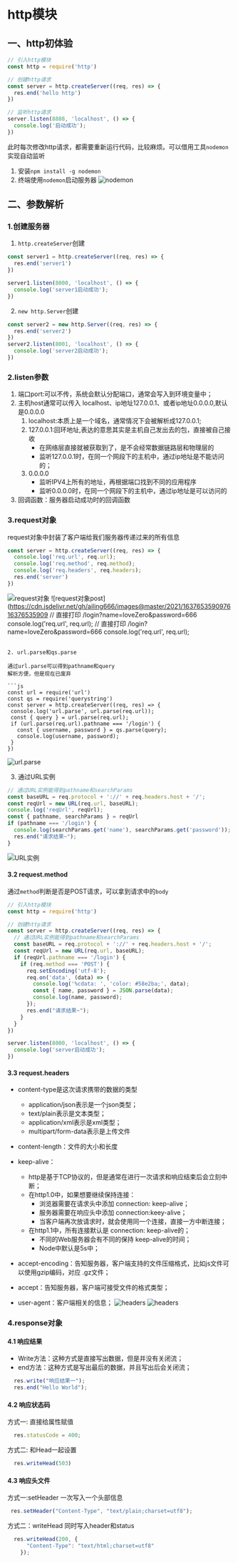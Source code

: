 # http模块

## 一、http初体验

```js
// 引入http模块
const http = require('http')

// 创建http请求
const server = http.createServer((req, res) => {
  res.end('hello http')
})

// 监听http请求
server.listen(8888, 'localhost', () => {
  console.log('启动成功');
})

```

此时每次修改http请求，都需要重新运行代码，比较麻烦。可以借用工具`nodemon`实现自动监听

1. 安装`npm install -g nodemon`
2. 终端使用`nodemon`启动服务器
![nodemon](https://cdn.jsdelivr.net/gh/ailing666/images@master/2021/16375729062861637572906278.png)

## 二、参数解析

### 1.创建服务器

1. `http.createServer`创建

```js
const server1 = http.createServer((req, res) => {
  res.end('server1')
})

server1.listen(8000, 'localhost', () => {
  console.log('server1启动成功');
})
```

2. `new http.Server`创建

```js
const server2 = new http.Server((req, res) => {
  res.end('server2')
})
server2.listen(8001, 'localhost', () => {
  console.log('server2启动成功');
})
```

### 2.listen参数

1. 端口port:可以不传，系统会默认分配端口，通常会写入到环境变量中；
2. 主机host通常可以传入 localhost、ip地址127.0.0.1、或者ip地址0.0.0.0,默认是0.0.0.0
   1. localhost:本质上是一个域名，通常情况下会被解析成127.0.0.1;
   2. 127.0.0.1:回环地址,表达的意思其实是主机自己发出去的包，直接被自己接收
      + 在网络层直接就被获取到了，是不会经常数据链路层和物理层的
      + 监听127.0.0.1时，在同一个网段下的主机中，通过ip地址是不能访问的；
   3. 0.0.0.0
      + 监听IPV4上所有的地址，再根据端口找到不同的应用程序
      + 监听0.0.0.0时，在同一个网段下的主机中，通过ip地址是可以访问的
3. 回调函数：服务器启动成功时的回调函数

### 3.request对象

request对象中封装了客户端给我们服务器传递过来的所有信息

```js
const server = http.createServer((req, res) => {
  console.log('req.url', req.url);
  console.log('req.method', req.method);
  console.log('req.headers', req.headers);
  res.end('server')
})

```

![request对象](https://cdn.jsdelivr.net/gh/ailing666/images@master/2021/16376533698081637653369780.png)
![request对象post](<https://cdn.jsdelivr.net/gh/ailing666/images@master/2021/163765359097616376535909>
  // 直接打印  /login?name=loveZero&password=666
  console.log('req.url', req.url);
      // 直接打印  /login?name=loveZero&password=666
      console.log('req.url', req.url);

   ```

2. url.parse和qs.parse

通过url.parse可以得到pathname和query
解析方便，但是现在已废弃

```js
  const url = require('url')
  const qs = require('querystring')
  const server = http.createServer((req, res) => {
    console.log('url.parse', url.parse(req.url));
    const { query } = url.parse(req.url);
    if (url.parse(req.url).pathname === '/login') {
      const { username, password } = qs.parse(query);
      console.log(username, password);
    }
  })

```

![url.parse](https://cdn.jsdelivr.net/gh/ailing666/images@master/2021/16376551274871637655127477.png)

3. 通过URL实例

  ```js
  // 通过URL实例能得到pathname和searchParams
  const baseURL = req.protocol + '://' + req.headers.host + '/';
  const reqUrl = new URL(req.url, baseURL);
  console.log('reqUrl', reqUrl);
  const { pathname, searchParams } = reqUrl
  if (pathname === '/login') {
    console.log(searchParams.get('name'), searchParams.get('password'));
    res.end("请求结果~");
  }
  ```

![URL实例](https://cdn.jsdelivr.net/gh/ailing666/images@master/2021/16376552102891637655210281.png)

#### 3.2 request.method

通过`method`判断是否是POST请求，可以拿到请求中的`body`

```js
// 引入http模块
const http = require('http')

// 创建http请求
const server = http.createServer((req, res) => {
  // 通过URL实例能得到pathname和searchParams
  const baseURL = req.protocol + '://' + req.headers.host + '/';
  const reqUrl = new URL(req.url, baseURL);
  if (reqUrl.pathname === '/login') {
    if (req.method === 'POST') {
      req.setEncoding('utf-8');
      req.on('data', (data) => {
        console.log('%cdata: ', 'color: #58e2ba;', data);
        const { name, password } = JSON.parse(data);
        console.log(name, password);
      });
      res.end("请求结果~");
    }
  }
})

server.listen(8000, 'localhost', () => {
  console.log('server启动成功');
})
```

#### 3.3 request.headers

+ content-type是这次请求携带的数据的类型
  + application/json表示是一个json类型；
  + text/plain表示是文本类型；
  + application/xml表示是xml类型；
  + multipart/form-data表示是上传文件

+ content-length：文件的大小和长度

+ keep-alive：
  + http是基于TCP协议的，但是通常在进行一次请求和响应结束后会立刻中断；
  + 在http1.0中，如果想要继续保持连接：
    + 浏览器需要在请求头中添加 connection: keep-alive；
    + 服务器需要在响应头中添加 connection:keey-alive；
    + 当客户端再次放请求时，就会使用同一个连接，直接一方中断连接；
  + 在http1.1中，所有连接默认是 connection: keep-alive的；
    + 不同的Web服务器会有不同的保持 keep-alive的时间；
    + Node中默认是5s中；

+ accept-encoding：告知服务器，客户端支持的文件压缩格式，比如js文件可以使用gzip编码，对应 .gz文件；
+ accept：告知服务器，客户端可接受文件的格式类型；
+ user-agent：客户端相关的信息；
![headers](https://cdn.jsdelivr.net/gh/ailing666/images@master/2021/16377347724631637734772452.png)
![headers](https://cdn.jsdelivr.net/gh/ailing666/images@master/2021/16377347724631637734772452.png)

### 4.response对象

#### 4.1 响应结果

+ Write方法：这种方式是直接写出数据，但是并没有关闭流；
+ end方法：这种方式是写出最后的数据，并且写出后会关闭流；

```js
  res.write("响应结果一");
  res.end("Hello World");
```

#### 4.2 响应状态码

方式一: 直接给属性赋值

```js
  res.statusCode = 400;
```

方式二: 和Head一起设置

```js
  res.writeHead(503)
```

#### 4.3 响应头文件

方式一:setHeader
一次写入一个头部信息

   ```js
    res.setHeader("Content-Type", "text/plain;charset=utf8");
  ```

方式二：writeHead
同时写入header和status

  ```js
    res.writeHead(200, {
        "Content-Type": "text/html;charset=utf8"
      });
  ```
